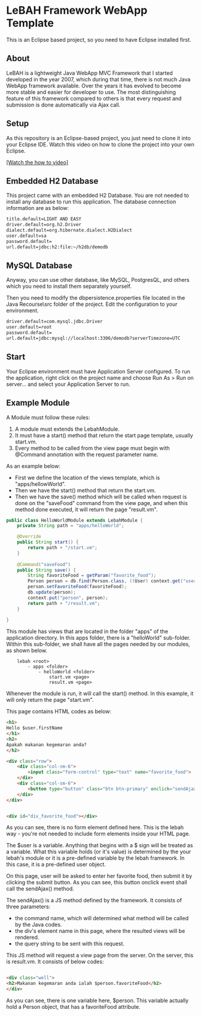 # LeBAH Framework WebApp Template

This is an Eclipse based project, so you need to have Eclipse installed first.

## About

LeBAH is a lightweight Java WebApp MVC Framework that I started developed in the year 2007,  which during that time, there is not much Java WebApp framework available.  Over the years it has evolved to become more stable and easier for developer to use.  The most distinguishing feature of this framework compared to others is that every request and submission is done automatically via Ajax call.  

## Setup

As this repository is an Eclipse-based project, you just need to clone it into your Eclipse IDE.  Watch this video on how to clone the project into your own Eclipse.


[[Watch the how to video]](https://www.youtube.com/embed/KX52hVjiUbg)


## Embedded H2 Database

This project came with an embedded H2 Database.  You are not needed to install any database to run this application.  The database connection information are as below:

```sh
title.default=LIGHT AND EASY
driver.default=org.h2.Driver
dialect.default=org.hibernate.dialect.H2Dialect
user.default=sa
password.default=
url.default=jdbc:h2:file:~/h2db/demodb
```


## MySQL Database

Anyway, you can use other database, like MySQL, PostgresQL, and others which you need to install them separately yourself.  

Then you need to modify the dbpersistence.properties file located in the Java Recourse\src folder of the project. Edit the configuration to your environment.

```sh
driver.default=com.mysql.jdbc.Driver
user.default=root
password.default=
url.default=jdbc:mysql://localhost:3306/demodb?serverTimezone=UTC
```

## Start

Your Eclipse environment must have Application Server configured.  To run the application, right click on the project name and choose Run As > Run on server... and select your Application Server to run.


## Example Module

A Module must follow these rules:

1. A module must extends the LebahModule.
2. It must have a start() method that return the start page template, usually start.vm.
3. Every method to be called from the view page must begin with @Command annotation with the request parameter name.

As an example below:

- First we define the location of the views template, which is "apps/hellowWorld".
- Then we have the start() method that return the start.vm.
- Then we have the save() method which will be called when request is done on the "saveFood" command from the view page, and when this method done executed, it will return the page "result.vm".


```java
public class HelloWorldModule extends LebahModule {
	private String path = "apps/helloWorld";

	@Override
	public String start() {
		return path + "/start.vm";
	}
	
	@Command("saveFood")
	public String save() {
		String favoriteFood = getParam("favorite_food");
		Person person = db.find(Person.class, ((User) context.get("user")).getId());
		person.setFavoriteFood(favoriteFood);
		db.update(person);
		context.put("person", person);
		return path + "/result.vm";
	}
	 
}
```

This module has views that are located in the folder "apps" of the application directory.  In this apps folder, there is a "helloWorld" sub-folder.  Within this sub-folder, we shall have all the pages needed by our modules, as shown below.

```
	lebah <root>
		- apps <folder>
			- helloWorld <folder>
				start.vm <page>
				result.vm <page>
```

Whenever the module is run, it will call the start() method.  In this example, it will only return the page "start.vm".

This page contains HTML codes as below:

```html
<h1>
Hello $user.firstName
</h1>
<h2>
Apakah makanan kegemaran anda?
</h2>

<div class="row">
	<div class="col-sm-6">
		<input class="form-control" type="text" name="favorite_food">
	</div>
	<div class="col-sm-6">
		<button type="button" class="btn btn-primary" onclick="sendAjax('saveFood','div_favorite_food','')">Hantar</button>
	</div>
</div>


<div id="div_favorite_food"></div>
```

As you can see, there is no form element defined here.  This is the lebah way - you're not needed to include form elements inside your HTML page.

The $user is a variable.  Anything that begins with a $ sign will be treated as a variable.  What this variable holds (or it's value) is determined by the your lebah's module or it is a pre-defined variable by the lebah framework.  In this case, it is a pre-defined user object.

On this page, user will be asked to enter her favorite food, then submit it by clicking the submit button.  As you can see, this button onclick event shall call the sendAjax() method.

The sendAjax() is a JS method defined by the framework.  It consists of three parameters:

- the command name, which will determined what method will be called by the Java codes.
- the div's element name in this page, where the resulted views will be rendered.
- the query string to be sent with this request.

This JS method will request a view page from the server.  On the server, this is result.vm.  It consists of below codes:

```html

<div class="well">
<h2>Makanan kegemaran anda ialah $person.favoriteFood</h2>
</div>

```

As you can see, there is one variable here, $person.  This variable actually hold a Person object, that has a favoriteFood attribute.


